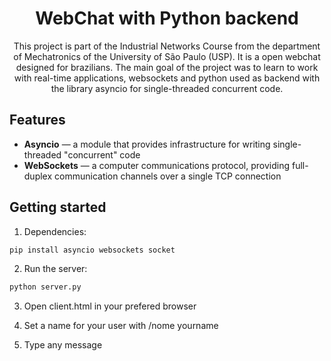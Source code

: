 
<h1 align="center">
WebChat with Python backend
</h1>

<p align="center">
    This project is part of the Industrial Networks Course from the department of Mechatronics of the University of São Paulo (USP).
    It is a open webchat designed for brazilians. The main goal of the project was to learn to work with real-time applications, websockets
    and python used as backend with the library asyncio for single-threaded concurrent code.
</p>

## Features
[//]: # (Add the features of your project here:)

- **Asyncio** —   a module that provides infrastructure for writing single-threaded "concurrent" code
- **WebSockets** — a computer communications protocol, providing full-duplex communication channels over a single TCP connection

## Getting started

1. Dependencies:
```bash
pip install asyncio websockets socket
```
2. Run the server:
```bash
python server.py
```
3. Open client.html in your prefered browser

4. Set a name for your user with /nome yourname

5. Type any message
